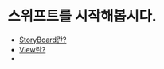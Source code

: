 # 스위프트를 시작해봅시다.

- [StoryBoard란?](https://github.com/JiHoonAHN/TIL/blob/main/%20swift/Start%20Swift/what%20is%20Storyboard.md)
- [View란?](https://github.com/JiHoonAHN/TIL/blob/main/%20swift/Start%20Swift/What%20is%20View.md)
- 